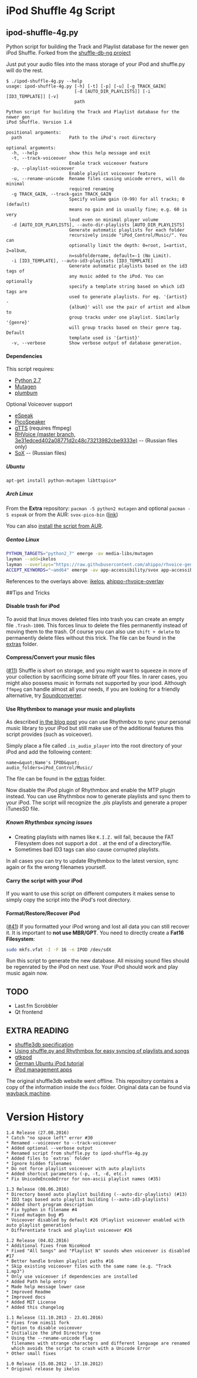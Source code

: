 # iPod Shuffle 4g Script

## ipod-shuffle-4g.py

Python script for building the Track and Playlist database for the newer gen iPod Shuffle.
Forked from the [shuffle-db-ng project](https://code.google.com/p/shuffle-db-ng/)

Just put your audio files into the mass storage of your iPod and shuffle.py will do the rest.
```
$ ./ipod-shuffle-4g.py --help
usage: ipod-shuffle-4g.py [-h] [-t] [-p] [-u] [-g TRACK_GAIN]
                          [-d [AUTO_DIR_PLAYLISTS]] [-i [ID3_TEMPLATE]] [-v]
                          path

Python script for building the Track and Playlist database for the newer gen
iPod Shuffle. Version 1.4

positional arguments:
  path                  Path to the iPod's root directory

optional arguments:
  -h, --help            show this help message and exit
  -t, --track-voiceover
                        Enable track voiceover feature
  -p, --playlist-voiceover
                        Enable playlist voiceover feature
  -u, --rename-unicode  Rename files causing unicode errors, will do minimal
                        required renaming
  -g TRACK_GAIN, --track-gain TRACK_GAIN
                        Specify volume gain (0-99) for all tracks; 0 (default)
                        means no gain and is usually fine; e.g. 60 is very
                        loud even on minimal player volume
  -d [AUTO_DIR_PLAYLISTS], --auto-dir-playlists [AUTO_DIR_PLAYLISTS]
                        Generate automatic playlists for each folder
                        recursively inside "iPod_Control/Music/". You can
                        optionally limit the depth: 0=root, 1=artist, 2=album,
                        n=subfoldername, default=-1 (No Limit).
  -i [ID3_TEMPLATE], --auto-id3-playlists [ID3_TEMPLATE]
                        Generate automatic playlists based on the id3 tags of
                        any music added to the iPod. You can optionally
                        specify a template string based on which id3 tags are
                        used to generate playlists. For eg. '{artist} -
                        {album}' will use the pair of artist and album to
                        group tracks under one playlist. Similarly '{genre}'
                        will group tracks based on their genre tag. Default
                        template used is '{artist}'
  -v, --verbose         Show verbose output of database generation.
```

#### Dependencies

This script requires:
* [Python 2.7](http://www.python.org/download/releases/2.7/)
* [Mutagen](https://code.google.com/p/mutagen/)
* [plumbum](https://plumbum.readthedocs.io/en/latest/)

Optional Voiceover support
* [eSpeak](http://espeak.sourceforge.net/)
* [PicoSpeaker](http://picospeaker.tk/readme.php)
* [gTTS](https://github.com/pndurette/gTTS) (requires ffmpeg)
* [RHVoice (master branch, 3e31edced402a08771d2c48c73213982cbe9333e)](https://github.com/Olga-Yakovleva/RHVoice) -- (Russian files only)
* [SoX](http://sox.sourceforge.net) -- (Russian files)

##### Ubuntu

`apt-get install python-mutagen libttspico*`

##### Arch Linux

From the **Extra** repository: `pacman -S python2 mutagen` and optional `pacman -S espeak` or from the AUR: `svox-pico-bin` ([link](https://aur.archlinux.org/packages/svox-pico-bin/))

You can also [install the script from AUR](https://aur.archlinux.org/packages/ipod-shuffle-4g/).

##### Gentoo Linux

```bash
PYTHON_TARGETS="python2_7" emerge -av media-libs/mutagen
layman --add=ikelos
layman --overlays="https://raw.githubusercontent.com/ahippo/rhvoice-gentoo-overlay/master/repositories.xml" --fetch --add=ahippo-rhvoice-overlay
ACCEPT_KEYWORDS="~amd64" emerge -av app-accessibility/svox app-accessibility/rhvoice
```
References to the overlays above: [ikelos](http://git.overlays.gentoo.org/gitweb/?p=dev/ikelos.git;a=summary), [ahippo-rhvoice-overlay](https://github.com/ahippo/rhvoice-gentoo-overlay)

##Tips and Tricks

#### Disable trash for iPod
To avoid that linux moves deleted files into trash you can create an empty file `.Trash-1000`.
This forces linux to delete the files permanently instead of moving them to the trash.
Of course you can also use `shift + delete` to permanently delete files without this trick.
The file can be found in the [extras](extras) folder.

#### Compress/Convert your music files
([#11](https://github.com/nims11/IPod-Shuffle-4g/issues/11)) Shuffle is short on storage, and you might want to squeeze in more of your collection by sacrificing some bitrate off your files. In rarer cases, you might also possess music in formats not supported by your ipod. Although `ffmpeg` can handle almost all your needs, if you are looking for a friendly alternative, try [Soundconverter](http://soundconverter.org/).

#### Use Rhythmbox to manage your music and playlists
As described [in the blog post](https://nims11.wordpress.com/2013/10/12/ipod-shuffle-4g-under-linux/)
you can use Rhythmbox to sync your personal music library to your iPod
but still make use of the additional features this script provides (such as voiceover).

Simply place a file called `.is_audio_player` into the root directory of your iPod and add the following content:
```
name=&quot;Name's IPOD&quot;
audio_folders=iPod_Control/Music/
```
The file can be found in the [extras](extras) folder.

Now disable the iPod plugin of Rhythmbox and enable the MTP plugin instead.
You can use Rhythmbox now to generate playlists and sync them to your iPod.
The script will recognize the .pls playlists and generate a proper iTunesSD file.

##### Known Rhythmbox syncing issues
* Creating playlists with names like `K.I.Z.` will fail, because the FAT Filesystem does not support a dot `.` at the end of a directory/file.
* Sometimes bad ID3 tags can also cause corrupted playlists.

In all cases you can try to update Rhythmbox to the latest version, sync again or fix the wrong filenames yourself.

#### Carry the script with your iPod
If you want to use this script on different computers it makes sense
to simply copy the script into the iPod's root directory.

#### Format/Restore/Recover iPod
([#41](https://github.com/nims11/IPod-Shuffle-4g/issues/41)) If you formatted your iPod wrong and lost all data you can still recover it.
It is important to **not use MBR/GPT**. You need to directly create a **Fat16 Filesystem**:

```bash
sudo mkfs.vfat -I -F 16 -n IPOD /dev/sdX
```

Run this script to generate the new database. All missing sound files should be regenrated by the iPod on next use.
Your iPod should work and play music again now.

## TODO
* Last.fm Scrobbler
* Qt frontend

## EXTRA READING
* [shuffle3db specification](docs/iTunesSD3gen.md)
* [Using shuffle.py and Rhythmbox for easy syncing of playlists and songs](http://nims11.wordpress.com/2013/10/12/ipod-shuffle-4g-under-linux/)
* [gtkpod](http://www.gtkpod.org/wiki/Home)
* [German Ubuntu iPod tutorial](https://wiki.ubuntuusers.de/iPod/)
* [iPod management apps](https://wiki.archlinux.org/index.php/IPod#iPod_management_apps)

The original shuffle3db website went offline. This repository contains a copy of the information inside the `docs` folder.
Original data can be found via [wayback machine](https://web.archive.org/web/20131016014401/http://shuffle3db.wikispaces.com/iTunesSD3gen).


# Version History

```
1.4 Release (27.08.2016)
* Catch "no space left" error #30
* Renamed --voiceover to --track-voiceover
* Added optional --verbose output
* Renamed script from shuffle.py to ipod-shuffle-4g.py
* Added files to `extras` folder
* Ignore hidden filenames
* Do not force playlist voiceover with auto playlists
* Added shortcut parameters (-p, -t, -d, etc.)
* Fix UnicodeEncodeError for non-ascii playlist names (#35)

1.3 Release (08.06.2016)
* Directory based auto playlist building (--auto-dir-playlists) (#13)
* ID3 tags based auto playlist building (--auto-id3-playlists)
* Added short program description
* Fix hyphen in filename #4
* Fixed mutagen bug #5
* Voiceover disabled by default #26 (Playlist voiceover enabled with auto playlist generation)
* Differentiate track and playlist voiceover #26

1.2 Release (04.02.2016)
* Additional fixes from NicoHood
* Fixed "All Songs" and "Playlist N" sounds when voiceover is disabled #17
* Better handle broken playlist paths #16
* Skip existing voiceover files with the same name (e.g. "Track 1.mp3")
* Only use voiceover if dependencies are installed
* Added Path help entry
* Made help message lower case
* Improved Readme
* Improved docs
* Added MIT License
* Added this changelog

1.1 Release (11.10.2013 - 23.01.2016)
* Fixes from nims11 fork
* Option to disable voiceover
* Initialize the iPod Directory tree
* Using the --rename-unicode flag
  filenames with strange characters and different language are renamed
  which avoids the script to crash with a Unicode Error
* Other small fixes

1.0 Release (15.08.2012 - 17.10.2012)
* Original release by ikelos
```
